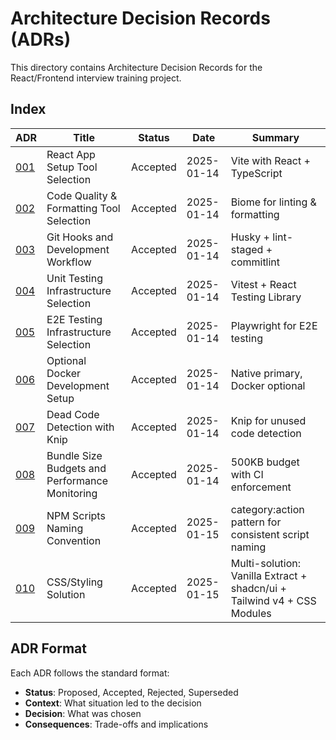 # Architecture Decision Records (ADRs)

This directory contains Architecture Decision Records for the React/Frontend interview training project.

## Index

| ADR | Title | Status | Date | Summary |
|-----|-------|--------|------|---------|
| [001](001-react-app-setup.md) | React App Setup Tool Selection | Accepted | 2025-01-14 | Vite with React + TypeScript |
| [002](002-code-quality-formatting.md) | Code Quality & Formatting Tool Selection | Accepted | 2025-01-14 | Biome for linting & formatting |
| [003](003-git-hooks-workflow.md) | Git Hooks and Development Workflow | Accepted | 2025-01-14 | Husky + lint-staged + commitlint |
| [004](004-testing-infrastructure.md) | Unit Testing Infrastructure Selection | Accepted | 2025-01-14 | Vitest + React Testing Library |
| [005](005-e2e-testing-playwright.md) | E2E Testing Infrastructure Selection | Accepted | 2025-01-14 | Playwright for E2E testing |
| [006](006-optional-docker-setup.md) | Optional Docker Development Setup | Accepted | 2025-01-14 | Native primary, Docker optional |
| [007](007-dead-code-detection-knip.md) | Dead Code Detection with Knip | Accepted | 2025-01-14 | Knip for unused code detection |
| [008](008-bundle-size-budgets.md) | Bundle Size Budgets and Performance Monitoring | Accepted | 2025-01-14 | 500KB budget with CI enforcement |
| [009](009-npm-scripts-naming-convention.md) | NPM Scripts Naming Convention | Accepted | 2025-01-15 | category:action pattern for consistent script naming |
| [010](010-css-styling-solution.md) | CSS/Styling Solution | Accepted | 2025-01-15 | Multi-solution: Vanilla Extract + shadcn/ui + Tailwind v4 + CSS Modules |

## ADR Format

Each ADR follows the standard format:
- **Status**: Proposed, Accepted, Rejected, Superseded
- **Context**: What situation led to the decision
- **Decision**: What was chosen
- **Consequences**: Trade-offs and implications
